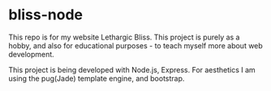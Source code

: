 # bliss-node

This repo is for my website Lethargic Bliss. 
This project is purely as a hobby, and also for educational purposes - to teach myself more about web development.

This project is being developed with Node.js, Express.
For aesthetics I am using the pug(Jade) template engine, and bootstrap.
